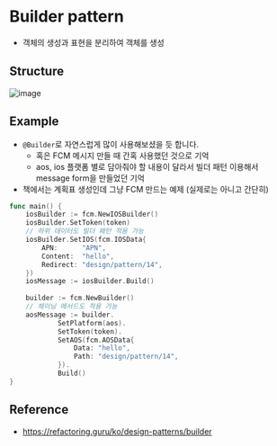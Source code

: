 # Builder pattern
- 객체의 생성과 표현을 분리하여 객체를 생성

## Structure
![image](https://refactoring.guru/images/patterns/diagrams/builder/structure-2x.png)

## Example
- `@Builder`로 자연스럽게 많이 사용해보셨을 듯 합니다.
  - 혹은 FCM 메시지 만들 때 간혹 사용했던 것으로 기억
  - aos, ios 플랫폼 별로 담아줘야 할 내용이 달라서 빌더 패턴 이용해서 message form을 만들었던 기억
- 책에서는 계획표 생성인데 그냥 FCM 만드는 예제 (실제로는 아니고 간단히)

```go
func main() {
    iosBuilder := fcm.NewIOSBuilder()
    iosBuilder.SetToken(token)
    // 하위 데이터도 빌더 패턴 적용 가능
    iosBuilder.SetIOS(fcm.IOSData{
        APN:      "APN",
        Content:  "hello",
        Redirect: "design/pattern/14",
    })
    iosMessage := iosBuilder.Build()
    
    builder := fcm.NewBuilder()
    // 체이닝 메서드도 적용 가능
    aosMessage := builder.
            SetPlatform(aos).
            SetToken(token).
            SetAOS(fcm.AOSData{
                Data: "hello",
                Path: "design/pattern/14",
            }).
            Build()
}
```

## Reference
- https://refactoring.guru/ko/design-patterns/builder
